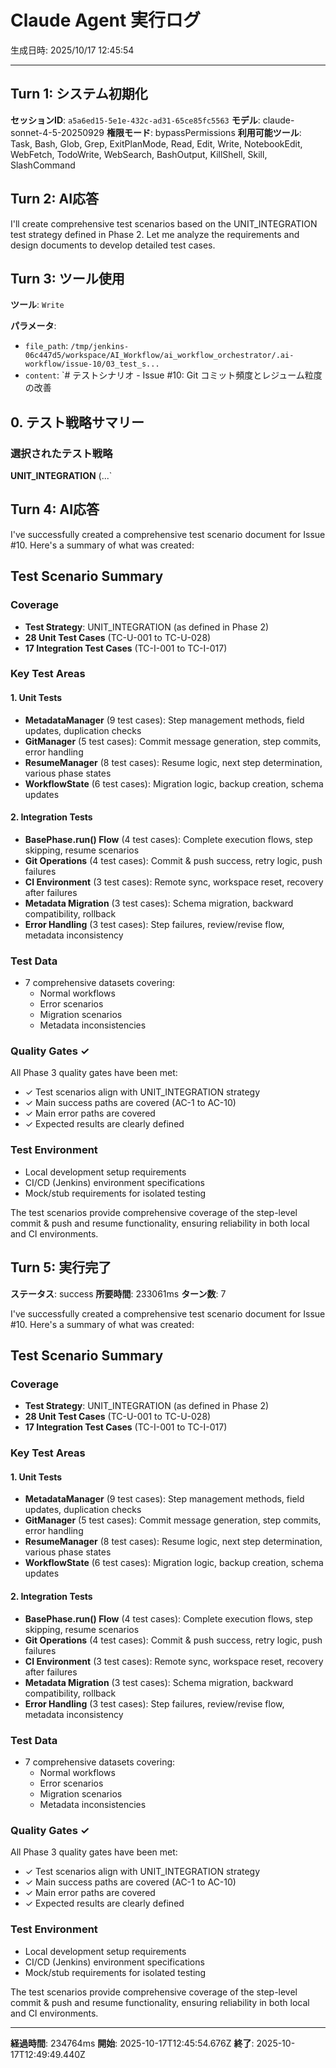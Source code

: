 # Claude Agent 実行ログ

生成日時: 2025/10/17 12:45:54

---

## Turn 1: システム初期化

**セッションID**: `a5a6ed15-5e1e-432c-ad31-65ce85fc5563`
**モデル**: claude-sonnet-4-5-20250929
**権限モード**: bypassPermissions
**利用可能ツール**: Task, Bash, Glob, Grep, ExitPlanMode, Read, Edit, Write, NotebookEdit, WebFetch, TodoWrite, WebSearch, BashOutput, KillShell, Skill, SlashCommand

## Turn 2: AI応答

I'll create comprehensive test scenarios based on the UNIT_INTEGRATION test strategy defined in Phase 2. Let me analyze the requirements and design documents to develop detailed test cases.

## Turn 3: ツール使用

**ツール**: `Write`

**パラメータ**:
- `file_path`: `/tmp/jenkins-06c447d5/workspace/AI_Workflow/ai_workflow_orchestrator/.ai-workflow/issue-10/03_test_s...`
- `content`: `# テストシナリオ - Issue #10: Git コミット頻度とレジューム粒度の改善

## 0. テスト戦略サマリー

### 選択されたテスト戦略
**UNIT_INTEGRATION** (...`

## Turn 4: AI応答

I've successfully created a comprehensive test scenario document for Issue #10. Here's a summary of what was created:

## Test Scenario Summary

### Coverage
- **Test Strategy**: UNIT_INTEGRATION (as defined in Phase 2)
- **28 Unit Test Cases** (TC-U-001 to TC-U-028)
- **17 Integration Test Cases** (TC-I-001 to TC-I-017)

### Key Test Areas

#### 1. Unit Tests
- **MetadataManager** (9 test cases): Step management methods, field updates, duplication checks
- **GitManager** (5 test cases): Commit message generation, step commits, error handling
- **ResumeManager** (8 test cases): Resume logic, next step determination, various phase states
- **WorkflowState** (6 test cases): Migration logic, backup creation, schema updates

#### 2. Integration Tests
- **BasePhase.run() Flow** (4 test cases): Complete execution flows, step skipping, resume scenarios
- **Git Operations** (4 test cases): Commit & push success, retry logic, push failures
- **CI Environment** (3 test cases): Remote sync, workspace reset, recovery after failures
- **Metadata Migration** (3 test cases): Schema migration, backward compatibility, rollback
- **Error Handling** (3 test cases): Step failures, review/revise flow, metadata inconsistency

### Test Data
- 7 comprehensive datasets covering:
  - Normal workflows
  - Error scenarios
  - Migration scenarios
  - Metadata inconsistencies

### Quality Gates ✓
All Phase 3 quality gates have been met:
- ✓ Test scenarios align with UNIT_INTEGRATION strategy
- ✓ Main success paths are covered (AC-1 to AC-10)
- ✓ Main error paths are covered
- ✓ Expected results are clearly defined

### Test Environment
- Local development setup requirements
- CI/CD (Jenkins) environment specifications
- Mock/stub requirements for isolated testing

The test scenarios provide comprehensive coverage of the step-level commit & push and resume functionality, ensuring reliability in both local and CI environments.

## Turn 5: 実行完了

**ステータス**: success
**所要時間**: 233061ms
**ターン数**: 7

I've successfully created a comprehensive test scenario document for Issue #10. Here's a summary of what was created:

## Test Scenario Summary

### Coverage
- **Test Strategy**: UNIT_INTEGRATION (as defined in Phase 2)
- **28 Unit Test Cases** (TC-U-001 to TC-U-028)
- **17 Integration Test Cases** (TC-I-001 to TC-I-017)

### Key Test Areas

#### 1. Unit Tests
- **MetadataManager** (9 test cases): Step management methods, field updates, duplication checks
- **GitManager** (5 test cases): Commit message generation, step commits, error handling
- **ResumeManager** (8 test cases): Resume logic, next step determination, various phase states
- **WorkflowState** (6 test cases): Migration logic, backup creation, schema updates

#### 2. Integration Tests
- **BasePhase.run() Flow** (4 test cases): Complete execution flows, step skipping, resume scenarios
- **Git Operations** (4 test cases): Commit & push success, retry logic, push failures
- **CI Environment** (3 test cases): Remote sync, workspace reset, recovery after failures
- **Metadata Migration** (3 test cases): Schema migration, backward compatibility, rollback
- **Error Handling** (3 test cases): Step failures, review/revise flow, metadata inconsistency

### Test Data
- 7 comprehensive datasets covering:
  - Normal workflows
  - Error scenarios
  - Migration scenarios
  - Metadata inconsistencies

### Quality Gates ✓
All Phase 3 quality gates have been met:
- ✓ Test scenarios align with UNIT_INTEGRATION strategy
- ✓ Main success paths are covered (AC-1 to AC-10)
- ✓ Main error paths are covered
- ✓ Expected results are clearly defined

### Test Environment
- Local development setup requirements
- CI/CD (Jenkins) environment specifications
- Mock/stub requirements for isolated testing

The test scenarios provide comprehensive coverage of the step-level commit & push and resume functionality, ensuring reliability in both local and CI environments.


---

**経過時間**: 234764ms
**開始**: 2025-10-17T12:45:54.676Z
**終了**: 2025-10-17T12:49:49.440Z